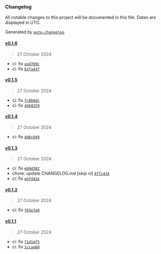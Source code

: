 ### Changelog

All notable changes to this project will be documented in this file. Dates are displayed in UTC.

Generated by [`auto-changelog`](https://github.com/CookPete/auto-changelog).

#### [v0.1.6](https://github.com/felipebarcelospro/drift-kv/compare/v0.1.5...v0.1.6)

> 27 October 2024

- ci: fix [`aad769c`](https://github.com/felipebarcelospro/drift-kv/commit/aad769c5b891228455d5b3af03543b8e865d2b7c)
- ci: fix [`82fa437`](https://github.com/felipebarcelospro/drift-kv/commit/82fa4379308e024f4999493ebbaf255f712650f2)

#### [v0.1.5](https://github.com/felipebarcelospro/drift-kv/compare/v0.1.4...v0.1.5)

> 27 October 2024

- ci: fix [`fc0b6dc`](https://github.com/felipebarcelospro/drift-kv/commit/fc0b6dc6c3548286ceab70110d8e47adb150c192)
- ci: fix [`44b9259`](https://github.com/felipebarcelospro/drift-kv/commit/44b9259baa0fe15658bd3df4fd7cb95760c19b81)

#### [v0.1.4](https://github.com/felipebarcelospro/drift-kv/compare/v0.1.3...v0.1.4)

> 27 October 2024

- ci: fix [`4d6c649`](https://github.com/felipebarcelospro/drift-kv/commit/4d6c64996eaf5cf530171586f1f8afaad05b9105)

#### [v0.1.3](https://github.com/felipebarcelospro/drift-kv/compare/v0.1.2...v0.1.3)

> 27 October 2024

- ci: fix [`eb9d382`](https://github.com/felipebarcelospro/drift-kv/commit/eb9d3822e94cc8b403f475676bc2dce1b498dce3)
- chore: update CHANGELOG.md [skip ci] [`4ffc434`](https://github.com/felipebarcelospro/drift-kv/commit/4ffc4347d7782e5e616080876d1b56d193cefc82)
- ci: fix [`ebfd42e`](https://github.com/felipebarcelospro/drift-kv/commit/ebfd42eda0e12047c3b838f96024b1ac39b6dbbe)

#### [v0.1.2](https://github.com/felipebarcelospro/drift-kv/compare/v0.1.1...v0.1.2)

> 27 October 2024

- ci: fix [`f65e7e0`](https://github.com/felipebarcelospro/drift-kv/commit/f65e7e03f1ad44c9282747d254b0cac7d1843f78)

#### [v0.1.1](https://github.com/felipebarcelospro/drift-kv/compare/v0.1.0...v0.1.1)

> 27 October 2024

- ci: fix [`71d14f5`](https://github.com/felipebarcelospro/drift-kv/commit/71d14f59507723ead6320c881bc35d1d2537c570)
- ci: fix [`1ccae60`](https://github.com/felipebarcelospro/drift-kv/commit/1ccae60c634f6f645d2dd6fc2ae517ceadc8e974)

